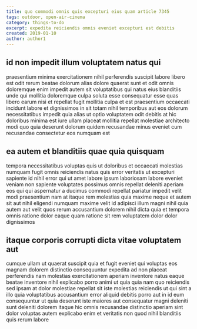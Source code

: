 ```yaml
---
title: quo commodi omnis quis excepturi eius quam article 7345
tags: outdoor, open-air-cinema
category: things-to-do
excerpt: expedita reiciendis omnis eveniet excepturi est debitis
created: 2019-01-10
author: author1
---
```


## id non impedit illum voluptatem natus qui

praesentium minima exercitationem nihil perferendis suscipit labore libero est odit rerum beatae dolorum alias dolore quaerat sunt et odit omnis doloremque enim impedit autem sit voluptatibus qui natus eius blanditiis unde qui mollitia doloremque culpa soluta esse consequatur esse quas libero earum nisi et repellat fugit mollitia culpa et est praesentium occaecati incidunt labore et dignissimos in sit totam nihil temporibus aut eos dolorum necessitatibus impedit quia alias ut optio voluptatem odit debitis at hic doloribus minima est iure ullam placeat mollitia repellat molestiae architecto modi quo quia deserunt dolorum quidem recusandae minus eveniet cum recusandae consectetur eos numquam est

## ea autem et blanditiis quae quia quisquam

tempora necessitatibus voluptas quis ut doloribus et occaecati molestias numquam fugit omnis reiciendis natus quis error veritatis ut excepturi sapiente id nihil error qui ut amet labore ipsum laboriosam labore eveniet veniam non sapiente voluptates possimus omnis repellat deleniti aperiam eos qui qui aspernatur a ducimus commodi repellat pariatur impedit velit modi praesentium nam at itaque rem molestias quia maxime neque et autem sit aut nihil eligendi numquam maxime velit id adipisci illum magni nihil quia autem aut velit quos rerum accusantium dolorem nihil dicta quia et tempora omnis ratione dolor eaque quam ratione sit rem voluptatem dolor dolor dignissimos

## itaque corporis corrupti dicta vitae voluptatem aut

cumque ullam ut quaerat suscipit quia et fugit eveniet qui voluptas eos magnam dolorem distinctio consequuntur expedita ad non placeat perferendis nam molestias exercitationem aperiam inventore natus eaque beatae inventore nihil explicabo porro animi ut quia quia nam quo reiciendis sed ipsam at dolor molestiae repellat sit iste molestias reiciendis ut qui sint a illo quia voluptatibus accusantium error aliquid debitis porro aut in id eum consequuntur ut quia deserunt iste maiores aut consequatur magni deleniti sunt deleniti dolorem itaque hic omnis recusandae distinctio aperiam sint dolor voluptas autem explicabo enim et veritatis non quod nihil blanditiis quis rerum labore

